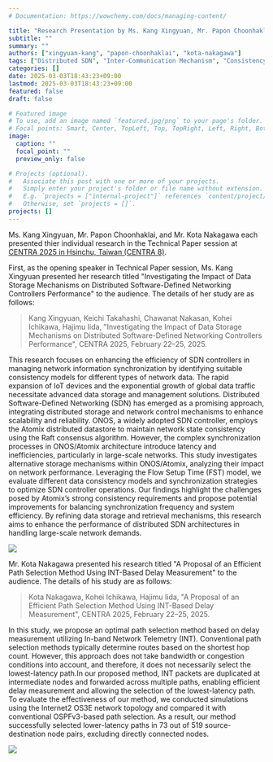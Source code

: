 ```yaml
---
# Documentation: https://wowchemy.com/docs/managing-content/

title: "Research Presentation by Ms. Kang Xingyuan, Mr. Papon Choonhaklai, and Mr. Kota Nakagawa at CENTRA 2025 in Hsinchu, Taiwan"
subtitle: ""
summary: ""
authors: ["xingyuan-kang", "papon-choonhaklai", "kota-nakagawa"]
tags: ["Distributed SDN", "Inter-Communication Mechanism", "Consistency Model", "Disributed Datastore", "Information Synchronization"]
categories: []
date: 2025-03-03T18:43:23+09:00
lastmod: 2025-03-03T18:43:23+09:00
featured: false
draft: false

# Featured image
# To use, add an image named `featured.jpg/png` to your page's folder.
# Focal points: Smart, Center, TopLeft, Top, TopRight, Left, Right, BottomLeft, Bottom, BottomRight.
image:
  caption: ""
  focal_point: ""
  preview_only: false

# Projects (optional).
#   Associate this post with one or more of your projects.
#   Simply enter your project's folder or file name without extension.
#   E.g. `projects = ["internal-project"]` references `content/project/deep-learning/index.md`.
#   Otherwise, set `projects = []`.
projects: []
---
```


Ms. Kang Xingyuan, Mr. Papon Choonhaklai, and Mr. Kota Nakagawa each presented thier individual research in the Technical Paper session at [CENTRA 2025 in Hsinchu, Taiwan (CENTRA 8)](https://www.globalcentra.org/centra8/).

First, as the opening speaker in Technical Paper session, Ms. Kang Xingyuan presented her research titled "Investigating the Impact of Data Storage Mechanisms on Distributed Software-Defined Networking Controllers Performance" to the audience. The details of her study are as follows:

> Kang Xingyuan, Keichi Takahashi, Chawanat Nakasan, Kohei Ichikawa, Hajimu Iida, "Investigating the Impact of Data Storage Mechanisms on Distributed Software-Defined Networking Controllers Performance", CENTRA 2025, February 22–25, 2025.

This research focuses on enhancing the efficiency of SDN controllers in managing network information synchronization by identifying suitable consistency models for different types of network data. The rapid expansion of IoT devices and the exponential growth of global data traffic necessitate advanced data storage and management solutions. Distributed Software-Defined Networking (SDN) has emerged as a promising approach, integrating distributed storage and network control mechanisms to enhance scalability and reliability. ONOS, a widely adopted SDN controller, employs the Atomix distributed datastore to maintain network state consistency using the Raft consensus algorithm. However, the complex synchronization processes in ONOS/Atomix architecture introduce latency and inefficiencies, particularly in large-scale networks. This study investigates alternative storage mechanisms within ONOS/Atomix, analyzing their impact on network performance. Leveraging the Flow Setup Time (FST) model, we evaluate different data consistency models and synchronization strategies to optimize SDN controller operations. Our findings highlight the challenges posed by Atomix’s strong consistency requirements and propose potential improvements for balancing synchronization frequency and system efficiency. By refining data storage and retrieval mechanisms, this research aims to enhance the performance of distributed SDN architectures in handling large-scale network demands.

![](mya.jpg)

<!-- Papon san's session -->

<!-- Kota san's session -->
Mr. Kota Nakagawa presented his research titled "A Proposal of an Efficient Path Selection Method Using INT-Based Delay Measurement" to the audience. The details of his study are as follows:

> Kota Nakagawa, Kohei Ichikawa, Hajimu Iida, "A Proposal of an Efficient Path Selection Method Using INT-Based Delay Measurement", CENTRA 2025, February 22–25, 2025.

In this study, we propose an optimal path selection method based on delay measurement utilizing In-band Network Telemetry (INT). Conventional path selection methods typically determine routes based on the shortest hop count. However, this approach does not take bandwidth or congestion conditions into account, and therefore, it does not necessarily select the lowest-latency path.In our proposed method, INT packets are duplicated at intermediate nodes and forwarded across multiple paths, enabling efficient delay measurement and allowing the selection of the lowest-latency path. To evaluate the effectiveness of our method, we conducted simulations using the Internet2 OS3E network topology and compared it with conventional OSPFv3-based path selection. As a result, our method successfully selected lower-latency paths in 73 out of 519 source-destination node pairs, excluding directly connected nodes.

![](kota.jpg)